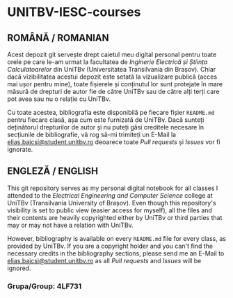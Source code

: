 # UNITBV-IESC-courses

## ROMÂNĂ / ROMANIAN

Acest depozit git servește drept caietul meu digital personal pentru toate orele pe care le-am urmat la facultatea de _Inginerie Electrică și Știința Calculatoarelor_ din UniTBv (Universitatea Transilvania din Brașov). Chiar dacă vizibilitatea acestui depozit este setată la vizualizare publică (acces mai ușor pentru mine), toate fișierele și conținutul lor sunt protejate în mare măsură de drepturi de autor fie de către UniTBv sau de către alți terți care pot avea sau nu o relație cu UniTBv.

Cu toate acestea, bibliografia este disponibilă pe fiecare fișier `README.md` pentru fiecare clasă, așa cum este furnizată de UniTBv. Dacă sunteți deținătorul drepturilor de autor și nu puteți găsi creditele necesare în secțiunile de bibliografie, vă rog să-mi trimiteți un E-Mail la <a href="elias.bajcsi@student.unitbv.ro">elias.bajcsi@student.unitbv.ro</a> deoarece toate _Pull requests_ și _Issues_ vor fi ignorate.

## ENGLEZĂ / ENGLISH

This git repository serves as my personal digital notebook for all classes I attended to the _Electrical Engineering and Computer Science_ college at UniTBv (Transilvania University of Brașov). Even though this repository's visibility is set to public view (easier access for myself), all the files and their contents are heavily copyrighted either by UniTBv or third parties that may or may not have a relation with UniTBv.

However, bibliography is available on every `README.md` file for every class, as provided by UniTBv. If you are a copyright holder and you can't find the necessary credits in the bibliography sections, please send me an E-Mail to <a href="elias.bajcsi@student.unitbv.ro">elias.bajcsi@student.unitbv.ro</a> as all _Pull requests_ and _Issues_ will be ignored.

### Grupa/Group: 4LF731
